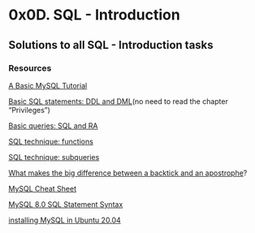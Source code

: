 # 0x0D. SQL - Introduction

## Solutions to all SQL - Introduction tasks

### Resources

[A Basic MySQL Tutorial](https://www.youtube.com/watch?v=FR4QIeZaPeM)

[Basic SQL statements: DDL and DML](https://www.digitalocean.com/community/tutorials/how-to-install-mysql-on-ubuntu-20-04)(no need to read the chapter “Privileges”)

[Basic queries: SQL and RA](https://web.csulb.edu/colleges/coe/cecs/dbdesign/dbdesign.php?page=sql/queries.php)

[SQL technique: functions](https://web.csulb.edu/colleges/coe/cecs/dbdesign/dbdesign.php?page=sql/functions.php)

[SQL technique: subqueries](https://web.csulb.edu/colleges/coe/cecs/dbdesign/dbdesign.php?page=sql/subqueries.php)

[What makes the big difference between a backtick and an apostrophe](https://stackoverflow.com/questions/29402361/what-makes-the-big-difference-between-a-backtick-and-an-apostrophe/29402458)?

[MySQL Cheat Sheet](https://intellipaat.com/mediaFiles/2019/02/SQL-Commands-Cheat-Sheet.pdf?US)

[MySQL 8.0 SQL Statement Syntax](https://dev.mysql.com/doc/refman/8.0/en/sql-statements.html)

[installing MySQL in Ubuntu 20.04](https://phoenixnap.com/kb/install-mysql-ubuntu-20-04)
